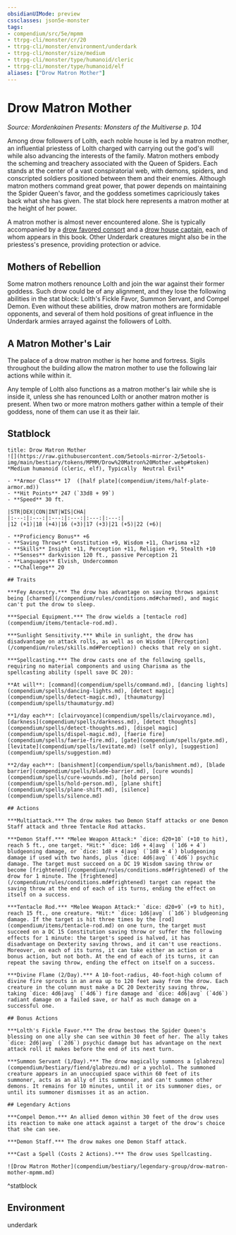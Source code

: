 ```yaml
---
obsidianUIMode: preview
cssclasses: json5e-monster
tags:
- compendium/src/5e/mpmm
- ttrpg-cli/monster/cr/20
- ttrpg-cli/monster/environment/underdark
- ttrpg-cli/monster/size/medium
- ttrpg-cli/monster/type/humanoid/cleric
- ttrpg-cli/monster/type/humanoid/elf
aliases: ["Drow Matron Mother"]
---
```

# Drow Matron Mother
*Source: Mordenkainen Presents: Monsters of the Multiverse p. 104*  

Among drow followers of Lolth, each noble house is led by a matron mother, an influential priestess of Lolth charged with carrying out the god's will while also advancing the interests of the family. Matron mothers embody the scheming and treachery associated with the Queen of Spiders. Each stands at the center of a vast conspiratorial web, with demons, spiders, and conscripted soldiers positioned between them and their enemies. Although matron mothers command great power, that power depends on maintaining the Spider Queen's favor, and the goddess sometimes capriciously takes back what she has given. The stat block here represents a matron mother at the height of her power.

A matron mother is almost never encountered alone. She is typically accompanied by a [drow favored consort](compendium/bestiary/humanoid/drow-favored-consort-mpmm.md) and a [drow house captain](compendium/bestiary/humanoid/drow-house-captain-mpmm.md), each of whom appears in this book. Other Underdark creatures might also be in the priestess's presence, providing protection or advice.

## Mothers of Rebellion

Some matron mothers renounce Lolth and join the war against their former goddess. Such drow could be of any alignment, and they lose the following abilities in the stat block: Lolth's Fickle Favor, Summon Servant, and Compel Demon. Even without these abilities, drow matron mothers are formidable opponents, and several of them hold positions of great influence in the Underdark armies arrayed against the followers of Lolth.

## A Matron Mother's Lair

The palace of a drow matron mother is her home and fortress. Sigils throughout the building allow the matron mother to use the following lair actions while within it.

Any temple of Lolth also functions as a matron mother's lair while she is inside it, unless she has renounced Lolth or another matron mother is present. When two or more matron mothers gather within a temple of their goddess, none of them can use it as their lair.

## Statblock

```ad-statblock
title: Drow Matron Mother
![](https://raw.githubusercontent.com/5etools-mirror-2/5etools-img/main/bestiary/tokens/MPMM/Drow%20Matron%20Mother.webp#token)
*Medium humanoid (cleric, elf), Typically  Neutral Evil*

- **Armor Class** 17  ([half plate](compendium/items/half-plate-armor.md))
- **Hit Points** 247 (`33d8 + 99`)
- **Speed** 30 ft.

|STR|DEX|CON|INT|WIS|CHA|
|:---:|:---:|:---:|:---:|:---:|:---:|
|12 (+1)|18 (+4)|16 (+3)|17 (+3)|21 (+5)|22 (+6)|

- **Proficiency Bonus** +6
- **Saving Throws** Constitution +9, Wisdom +11, Charisma +12
- **Skills** Insight +11, Perception +11, Religion +9, Stealth +10
- **Senses** darkvision 120 ft., passive Perception 21
- **Languages** Elvish, Undercommon
- **Challenge** 20

## Traits

***Fey Ancestry.*** The drow has advantage on saving throws against being [charmed](/compendium/rules/conditions.md#charmed), and magic can't put the drow to sleep.

***Special Equipment.*** The drow wields a [tentacle rod](compendium/items/tentacle-rod.md).

***Sunlight Sensitivity.*** While in sunlight, the drow has disadvantage on attack rolls, as well as on Wisdom ([Perception](/compendium/rules/skills.md#Perception)) checks that rely on sight.

***Spellcasting.*** The drow casts one of the following spells, requiring no material components and using Charisma as the spellcasting ability (spell save DC 20):

**At will**: [command](compendium/spells/command.md), [dancing lights](compendium/spells/dancing-lights.md), [detect magic](compendium/spells/detect-magic.md), [thaumaturgy](compendium/spells/thaumaturgy.md)

**1/day each**: [clairvoyance](compendium/spells/clairvoyance.md), [darkness](compendium/spells/darkness.md), [detect thoughts](compendium/spells/detect-thoughts.md), [dispel magic](compendium/spells/dispel-magic.md), [faerie fire](compendium/spells/faerie-fire.md), [gate](compendium/spells/gate.md), [levitate](compendium/spells/levitate.md) (self only), [suggestion](compendium/spells/suggestion.md)

**2/day each**: [banishment](compendium/spells/banishment.md), [blade barrier](compendium/spells/blade-barrier.md), [cure wounds](compendium/spells/cure-wounds.md), [hold person](compendium/spells/hold-person.md), [plane shift](compendium/spells/plane-shift.md), [silence](compendium/spells/silence.md)

## Actions

***Multiattack.*** The drow makes two Demon Staff attacks or one Demon Staff attack and three Tentacle Rod attacks.

***Demon Staff.*** *Melee Weapon Attack:* `dice: d20+10` (+10 to hit), reach 5 ft., one target. *Hit:* `dice: 1d6 + 4|avg` (`1d6 + 4`) bludgeoning damage, or `dice: 1d8 + 4|avg` (`1d8 + 4`) bludgeoning damage if used with two hands, plus `dice: 4d6|avg` (`4d6`) psychic damage. The target must succeed on a DC 19 Wisdom saving throw or become [frightened](/compendium/rules/conditions.md#frightened) of the drow for 1 minute. The [frightened](/compendium/rules/conditions.md#frightened) target can repeat the saving throw at the end of each of its turns, ending the effect on itself on a success.

***Tentacle Rod.*** *Melee Weapon Attack:* `dice: d20+9` (+9 to hit), reach 15 ft., one creature. *Hit:* `dice: 1d6|avg` (`1d6`) bludgeoning damage. If the target is hit three times by the [rod](compendium/items/tentacle-rod.md) on one turn, the target must succeed on a DC 15 Constitution saving throw or suffer the following effects for 1 minute: the target's speed is halved, it has disadvantage on Dexterity saving throws, and it can't use reactions. Moreover, on each of its turns, it can take either an action or a bonus action, but not both. At the end of each of its turns, it can repeat the saving throw, ending the effect on itself on a success.

***Divine Flame (2/Day).*** A 10-foot-radius, 40-foot-high column of divine fire sprouts in an area up to 120 feet away from the drow. Each creature in the column must make a DC 20 Dexterity saving throw, taking `dice: 4d6|avg` (`4d6`) fire damage and `dice: 4d6|avg` (`4d6`) radiant damage on a failed save, or half as much damage on a successful one.

## Bonus Actions

***Lolth's Fickle Favor.*** The drow bestows the Spider Queen's blessing on one ally she can see within 30 feet of her. The ally takes `dice: 2d6|avg` (`2d6`) psychic damage but has advantage on the next attack roll it makes before the end of its next turn.

***Summon Servant (1/Day).*** The drow magically summons a [glabrezu](compendium/bestiary/fiend/glabrezu.md) or a yochlol. The summoned creature appears in an unoccupied space within 60 feet of its summoner, acts as an ally of its summoner, and can't summon other demons. It remains for 10 minutes, until it or its summoner dies, or until its summoner dismisses it as an action.

## Legendary Actions

***Compel Demon.*** An allied demon within 30 feet of the drow uses its reaction to make one attack against a target of the drow's choice that she can see.

***Demon Staff.*** The drow makes one Demon Staff attack.

***Cast a Spell (Costs 2 Actions).*** The drow uses Spellcasting.

![Drow Matron Mother](compendium/bestiary/legendary-group/drow-matron-mother-mpmm.md)
```
^statblock

## Environment

underdark